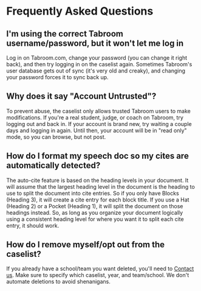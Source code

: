 # Frequently Asked Questions

## I'm using the correct Tabroom username/password, but it won't let me log in
Log in on Tabroom.com, change your password (you can change it right back), and then try logging in on the caselist again. Sometimes Tabroom's user database gets out of sync (it's very old and creaky), and changing your password forces it to sync back up.

## Why does it say "Account Untrusted"?
To prevent abuse, the caselist only allows trusted Tabroom users to make modifications. If you're a real student, judge, or coach on Tabroom, try logging out and back in. If your account is brand new, try waiting a couple days and logging in again. Until then, your account will be in "read only" mode, so you can browse, but not post.

## How do I format my speech doc so my cites are automatically detected?
The auto-cite feature is based on the heading levels in your document. It will assume that the largest heading level in the document is the heading to use to split the document into cite entries. So if you only have Blocks (Heading 3), it will create a cite entry for each block title. If you use a Hat (Heading 2) or a Pocket (Heading 1), it will split the document on those headings instead. So, as long as you organize your document logically using a consistent heading level for where you want it to split each cite entry, it should work.

## How do I remove myself/opt out from the caselist?
If you already have a school/team you want deleted, you'll need to [Contact us](https://paperlessdebate.com#contact). Make sure to specify which caselist, year, and team/school. We don't automate deletions to avoid shenanigans.
